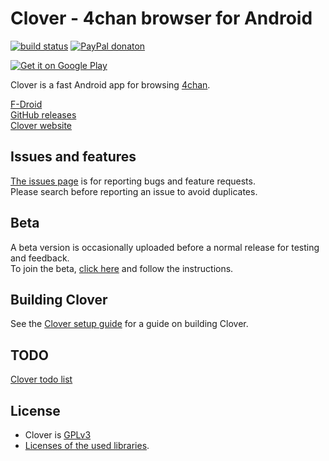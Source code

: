 # Clover - 4chan browser for Android  
[![build status](https://travis-ci.org/Floens/Clover.svg?branch=dev)](https://travis-ci.org/Floens/Clover) [![PayPal donaton](https://img.shields.io/badge/donate-paypal-brightgreen.svg)](https://www.paypal.com/cgi-bin/webscr?cmd=_s-xclick&hosted_button_id=45YW6N3QEHSV8)

[![Get it on Google Play](https://developer.android.com/images/brand/en_generic_rgb_wo_45.png)](https://play.google.com/store/apps/details?id=org.floens.chan)

Clover is a fast Android app for browsing [4chan](https://www.4chan.org/).  

[F-Droid](https://f-droid.org/repository/browse/?fdid=org.floens.chan)  
[GitHub releases](https://github.com/Floens/Clover/releases)  
[Clover website](http://floens.github.io/Clover/)  

## Issues and features
[The issues page](https://github.com/Floens/Clover/issues) is for reporting bugs and feature requests.  
Please search before reporting an issue to avoid duplicates.


## Beta
A beta version is occasionally uploaded before a normal release for testing and feedback.  
To join the beta, [click here](https://play.google.com/apps/testing/org.floens.chan) and follow the instructions.


## Building Clover
See the [Clover setup guide](https://github.com/Floens/Clover/wiki/Building-Clover) for a guide on building Clover.  


## TODO
[Clover todo list](https://gist.github.com/Floens/cd7937a1d8f06f5540bc)


## License
* Clover is [GPLv3](https://github.com/Floens/Clover/blob/master/COPYING.txt)
* [Licenses of the used libraries](https://rawgit.com/Floens/Clover/master/Clover/app/src/main/assets/html/licenses.html).
